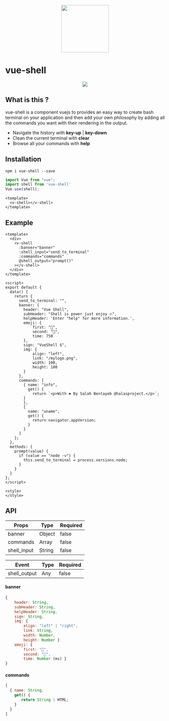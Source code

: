 <p align="center">
   <img width="150" height="150" src="https://i.ibb.co/MnVpyfF/logo.png" />
</p>

# vue-shell

<p align="center">
   <img src="https://i.ibb.co/vx89DKg/vue-shell.gif" />
</p>



## What is this ?

vue-shell is a component vuejs to provides an easy way to create bash terminal on your application and then add your own philosophy by adding all the commands you want with their rendering in the output.

- Navigate the history with **key-up** | **key-down**
- Clean the current terminal with **clear**
- Browse all your commands with **help**

## Installation 

```
npm i vue-shell --save
```

```js
import Vue from "vue";
import shell from 'vue-shell'
Vue.use(shell);
```

```vue
<template>
  <v-shell></v-shell>
</template>
```



## Example

```vue
<template>
  <div>
    <v-shell
      :banner="banner"
      :shell_input="send_to_terminal"
      :commands="commands"
      @shell_output="prompt()"
    ></v-shell>
  </div>
</template>

<script>
export default {
  data() {
    return {
      send_to_terminal: "",
      banner: {
        header: "Vue Shell",
        subHeader: "Shell is power just enjoy 🔥",
        helpHeader: 'Enter "help" for more information.',
        emoji: {
            first: "🔅",
            second: "🔆",
            time: 750
        },
        sign: "VueShell $",
        img: {
            align: "left",
            link: "/mylogo.png",
            width: 100,
            height: 100
        }
      },
      commands: [
        { name: "info",
          get() {
            return `<p>With ❤️ By Salah Bentayeb @halasproject.</p>`;
        }
        },
        {
          name: "uname",
          get() {
            return navigator.appVersion;
          }
        }
      ]
    };
  },
  methods: {
    prompt(value) {
      if (value == "node -v") {
        this.send_to_terminal = process.versions.node;
      }
    }
  }
};
</script>

<style>
</style>
```



## API

| Props       | Type   | Required |
| ----------- | ------ | -------- |
| banner      | Object | false    |
| commands    | Array  | false    |
| shell_input | String | false    |

| Event        | Type | Required |
| ------------ | ---- | -------- |
| shell_output | Any  | false    |

#### banner 

```js
{
    header: String,
	subHeader: String,
	helpHeader: String,
	sign: String,
	img: {
   		align: "left" | "right",
  		link: String,
    	width: Number,
    	height: Number }
	emoji: {
        first: "🔅",
        second: "🔆",
        time: Number (ms) }
}
```

#### commands

```javascript
[
  { name: String,
    get() {
       return String | HTML;
    }
  }
]
```

